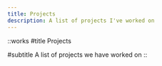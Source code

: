 ```yaml
---
title: Projects
description: A list of projects I've worked on
---
```


::works
#title
Projects

#subtitle
A list of projects we have worked on
::

